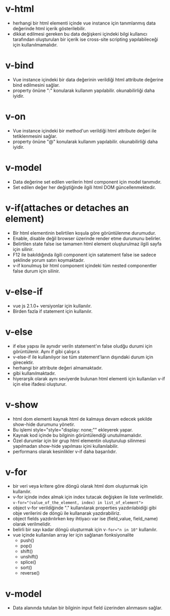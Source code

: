 # **v-html**
- herhangi bir html elementi içinde vue instance için tanımlanmış data değerinde html içerik gösterilebilir.
- dikkat edilmesi gereken bu data değişkeni içindeki bilgi kullanıcı tarafından oluşturulan bir içerik ise cross-site scripting yapılabileceği için kullanılmamalıdır.

# **v-bind**
- Vue instance içindeki bir data değerinin verildiği html attribute değerine bind edilmesini sağlar.
- property önüne ":" konularak kullanım yapılabilir. okunabilirliği daha iyidir.

# **v-on**
- Vue instance içindeki bir method'un verildiği html attribute değeri ile tetiklenmesini sağlar.
- property önüne "@" konularak kullanım yapılabilir. okunabilirliği daha iyidir.

# **v-model**
- Data değerine set edilen verilerin html component için model tanımıdır.
- Set edilen değer her değiştiğinde ilgili html DOM güncellenmektedir.

# **v-if**(attaches or detaches an element)
- Bir html elementinin belirtilen koşula göre görüntülenme durumudur. 
- Enable, disable değil browser üzerinde render etme durumunu belirler.
- Belirtilen state false ise tamamen html element oluşturulmaz ilgili sayfa için silinir.
- F12 ile bakıldığında ilgili component için satatement false ise sadece <!----> şeklinde yorum satırı koymaktadır.
- v-if konulmuş bir html component içindeki tüm nested componentler false durum için silinir.

# **v-else-if**
- vue js 2.1.0+ versiyonlar için kullanılır.
- Birden fazla if statement için kullanılır.

# **v-else**
- if else yapısı ile aynıdır veriln statement'ın false oludğu durumi için görüntülenir. Aynı if gibi çalışır.s
- v-else-if ile kullanılıyor ise tüm statement'ların dışındaki durum için girecektir.
- herhangi bir attribute değeri almamaktadır.
- <div v-else> gibi kullanılmaktadır.
- hiyerarşik olarak aynı seviyerde bulunan html elementi için kullanılan v-if için else ifadesi oluşturur.

# **v-show**
- html dom elementi kaynak html de kalmaya devam edecek şekilde show-hide durumunu yönetir.
- Bu işlemi style="style="display: none;"" ekleyerek yapar.
- Kaynak kod içinde bu bilginin görüntülendiği unutulmamalıdır.
- Özel durumlar için bir grup html elementin oluşturulup silinmesi yapılmadan show-hide yapılması içini kullanılabilir.
- performans olarak kesinlikler v-if daha başarılıdır.

# **v-for**
- bir veri veya kritere göre döngü olarak html dom oluşturmak için kullanılır.
- v-for içinde index almak için index tutacak değişken ile liste verilmelidir. `v-for="(value_of_the_element, index) in list_of_element">`
- object v-for verildiğinde "." kullanılarak properties yazdırılabidiği gibi obje verilerini de döngü ile kullanarak yazdırabiliriz.
- object fields yazdırılırken key ihtiyacı var ise  (field_value, field_name) olarak verilmelidir.
- belirli bir sayı kadar döngü oluşturmak için v`-for="n in 10"` kullanılır.
- vue içinde kullanılan array ler için sağlanan fonksiyonalite
   - push()
   - pop()
   - shift()
   - unshift()
   - splice()
   - sort()
   - reverse()
   
# **v-model**
- Data alanında tutulan bir bilginin input field üzerinden alınmasını sağlar.
